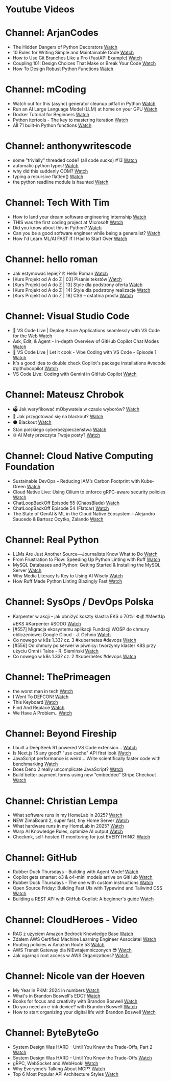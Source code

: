 
Youtube Videos
==============

# Channel: ArjanCodes
  
 - The Hidden Dangers of Python Decorators  [Watch](https://youtu.be/dVnNc9oEnF8)  
 - 10 Rules for Writing Simple and Maintainable Code  [Watch](https://youtu.be/0U-RwnWaFIM)  
 - How to Use Git Branches Like a Pro (FastAPI Example)  [Watch](https://youtu.be/viAZQjs5lHk)  
 - Coupling 101: Design Choices That Make or Break Your Code  [Watch](https://youtu.be/MM9VQp-k0JQ)  
 - How To Design Robust Python Functions  [Watch](https://youtu.be/g-Cytq7YDCc)
# Channel: mCoding
  
 - Watch out for this (async) generator cleanup pitfall in Python  [Watch](https://youtu.be/N56Jrqc7SBk)  
 - Run an AI Large Language Model (LLM) at home on your GPU  [Watch](https://youtu.be/RejIVgfER-4)  
 - Docker Tutorial for Beginners  [Watch](https://youtu.be/b0HMimUb4f0)  
 - Python itertools - The key to mastering iteration  [Watch](https://youtu.be/1p7xa_BHYDs)  
 - All 71 built-in Python functions  [Watch](https://youtu.be/7Qu_KXc7xSI)
# Channel: anthonywritescode
  
 - some "trivially" threaded code? (all code sucks) #13  [Watch](https://youtu.be/mftRzagtk4c)  
 - automatic python types!  [Watch](https://youtu.be/YTDpiP1-PRg)  
 - why did this suddenly OOM?  [Watch](https://youtu.be/xEfDMjogJnw)  
 - typing a recursive flatten()  [Watch](https://youtu.be/pXcV_OJI7j4)  
 - the python readline module is haunted  [Watch](https://youtu.be/b0JQkTWjg6g)
# Channel: Tech With Tim
  
 - How to land your dream software engineering internship  [Watch](https://youtu.be/gNDcEyHctBc)  
 - THIS was the first coding project at Microsoft  [Watch](https://youtu.be/2l4kIDIGNg0)  
 - Did you know about this in Python?  [Watch](https://youtu.be/1E9Tt4jf9IM)  
 - Can you be a good software engineer while being a generalist?  [Watch](https://youtu.be/WAuDrerURZ4)  
 - How I'd Learn ML/AI FAST If I Had to Start Over  [Watch](https://youtu.be/8xUher8-5_Q)
# Channel: hello roman
  
 - Jak estymować lepiej? ⏰  Hello Roman  [Watch](https://youtu.be/trm4-53gp4g)  
 - [Kurs Projekt od A do Z | 03] Pisanie tekstów  [Watch](https://youtu.be/vTmJh0nX6Sk)  
 - [Kurs Projekt od A do Z | 13] Style dla podstrony oferta  [Watch](https://youtu.be/vVJeRbTPT4U)  
 - [Kurs Projekt od A do Z | 14] Style dla podstrony realizacje  [Watch](https://youtu.be/dL-0uYN72mM)  
 - [Kurs Projekt od A do Z | 18] CSS – ostatnia prosta  [Watch](https://youtu.be/f8tPJdD1_TE)
# Channel: Visual Studio Code
  
 - 🔴 VS Code Live | Deploy Azure Applications seamlessly with VS Code for the Web  [Watch](https://youtu.be/5EdAywaKFZk)  
 - Ask, Edit, & Agent - In-depth Overview of GitHub Copilot Chat Modes  [Watch](https://youtu.be/s7Qzq0ejhjg)  
 - 🔴 VS Code Live | Let it cook - Vibe Coding with VS Code - Episode 1  [Watch](https://youtu.be/Pv5DU1nwp6U)  
 - It's a good idea to double check Copilot's package installations #vscode #githubcopilot  [Watch](https://youtu.be/DX98JRTsYxc)  
 - VS Code Live: Coding with Gemini in GitHub Copilot  [Watch](https://youtu.be/anVJ3tktOh4)
# Channel: Mateusz Chrobok
  
 - 🗳️ Jak weryfikować mObywatela w czasie wyborów?  [Watch](https://youtu.be/0UpmdQZ_6Xw)  
 - 🎒 Jak przygotować się na blackout?  [Watch](https://youtu.be/zYmstGz4Gds)  
 - ⚫ Blackout  [Watch](https://youtu.be/GS1NGYAzQYY)  
 - Stan polskiego cyberbezpieczeństwa  [Watch](https://youtu.be/ldXnmO8IYjA)  
 - 🌐 AI Mety przeczyta Twoje posty?  [Watch](https://youtu.be/P-OdqT7hOsI)
# Channel: Cloud Native Computing Foundation
  
 - Sustainable DevOps – Reducing IAM’s Carbon Footprint with Kube-Green  [Watch](https://youtu.be/fizouVuToy8)  
 - Cloud Native Live: Using Cilium to enforce gRPC-aware security policies  [Watch](https://youtu.be/00b1KN3141k)  
 - ChatLoopBackOff Episode 55 (​ChaosBlade)  [Watch](https://youtu.be/wvl4yJ9mABM)  
 - ChatLoopBackOff Episode 54 (​Flatcar)  [Watch](https://youtu.be/jR_-xUwi3qc)  
 - The State of GenAI & ML in the Cloud Native Ecosystem - Alejandro Saucedo & Bartosz Ocytko, Zalando  [Watch](https://youtu.be/0uJGmMZGUJE)
# Channel: Real Python
  
 - LLMs Are Just Another Source—Journalists Know What to Do  [Watch](https://youtu.be/9NVSUEV9iJo)  
 - From Frustration to Flow: Speeding Up Python Linting with Ruff  [Watch](https://youtu.be/y40_jcy1HGU)  
 - MySQL Databases and Python: Getting Started & Installing the MySQL Server  [Watch](https://youtu.be/Xyvhi6JmM4c)  
 - Why Media Literacy Is Key to Using AI Wisely  [Watch](https://youtu.be/pJKn2jbzigo)  
 - How Ruff Made Python Linting Blazingly Fast  [Watch](https://youtu.be/pbCK50uXX1s)
# Channel: SysOps / DevOps Polska
  
 - Karpenter w akcji – jak obniżyć koszty klastra EKS o 70%! ⚙️💰 #MeetUp #EKS #Karpenter #SODO  [Watch](https://youtu.be/STj44uVuHyY)  
 - [#557] Migracja ekosystemu aplikacji Fundacji WOŚP do chmury obliczeniowej Google Cloud - J. Ochnio  [Watch](https://youtu.be/imKt1z1vGKc)  
 - Co nowego w k8s 1.33? cz. 3 #kubernetes #devops  [Watch](https://youtu.be/XX968aOjntE)  
 - [#556] Od chmury po serwer w piwnicy: tworzymy klaster K8S przy użyciu Omni i Talos - R. Siemiński  [Watch](https://youtu.be/H2jIdozoWW4)  
 - Co nowego w k8s 1.33? cz. 2 #kubernetes #devops  [Watch](https://youtu.be/OCfHQDlrt60)
# Channel: ThePrimeagen
  
 - the worst man in tech  [Watch](https://youtu.be/A_XGsAl-LqY)  
 - I Went To DEFCON!  [Watch](https://youtu.be/GwcFxTuMYmU)  
 - This Keyboard  [Watch](https://youtu.be/dhuX9t2j5Hc)  
 - Find And Replace  [Watch](https://youtu.be/v2a6Nv7RSd0)  
 - We Have A Problem..  [Watch](https://youtu.be/1-0r90bm6CE)
# Channel: Beyond Fireship
  
 - I built a DeepSeek R1 powered VS Code extension…  [Watch](https://youtu.be/clJCDHml2cA)  
 - Is Next.js 15 any good? "use cache" API first look  [Watch](https://youtu.be/xWkozeculPo)  
 - JavaScript performance is weird... Write scientifically faster code with benchmarking  [Watch](https://youtu.be/_pWA4rbzvIg)  
 - Does Deno 2 really uncomplicate JavaScript?  [Watch](https://youtu.be/8IHhvkaVqVE)  
 - Build better payment forms using new “embedded” Stripe Checkout  [Watch](https://youtu.be/7WFXl4-aCxs)
# Channel: Christian Lempa
  
 - What software runs in my HomeLab in 2025?  [Watch](https://youtu.be/KJVe_E6tdzw)  
 - NEW ZimaBoard 2, super fast, tiny Home Server  [Watch](https://youtu.be/D038iKKoiYI)  
 - What hardware runs in my HomeLab in 2025?  [Watch](https://youtu.be/4QlawuxRY00)  
 - Warp AI Knowledge Rules, optimize AI output  [Watch](https://youtu.be/GZtWIU0T888)  
 - Checkmk, self-hosted IT monitoring for just EVERYTHING!  [Watch](https://youtu.be/Rb1_7gbgS7k)
# Channel: GitHub
  
 - Rubber Duck Thursdays - Building with Agent Mode!  [Watch](https://youtu.be/wzRgcGMBAGQ)  
 - Copilot gets smarter: o3 & o4-mini models arrive on GitHub  [Watch](https://youtu.be/_yZdKuQV7kQ)  
 - Rubber Duck Thursdays - The one with custom instructions  [Watch](https://youtu.be/_DOrUBjJgUw)  
 - Open Source Friday: Building Fast UIs with Typewind and Tailwind CSS  [Watch](https://youtu.be/4QShqGuMxmw)  
 - Building a REST API with GitHub Copilot: A beginner's guide  [Watch](https://youtu.be/CJUbQ1QiBUY)
# Channel: CloudHeroes - Video
  
 - RAG z użyciem Amazon Bedrock Knowledge Base  [Watch](https://youtu.be/oKjLdd_X1VQ)  
 - Zdałem AWS Certified Machine Learning Engineer Associate!  [Watch](https://youtu.be/leMqxVRNpmQ)  
 - Routing policies w Amazon Route 53  [Watch](https://youtu.be/AJb-VYx7jvU)  
 - AWS Transit Gateway dla NIEwtajemniczonych 😎  [Watch](https://youtu.be/06n86Z0sr-k)  
 - Jak ogarnąć root access w AWS Organizations?  [Watch](https://youtu.be/q5Lyj7RYxBk)
# Channel: Nicole van der Hoeven
  
 - My Year in PKM: 2024 in numbers  [Watch](https://youtu.be/NxCZ8GaM-Vw)  
 - What's in Brandon Boswell's EDC?  [Watch](https://youtu.be/Noswl0jCA4k)  
 - Books for focus and creativity with Brandon Boswell  [Watch](https://youtu.be/Ugc4U8Rx7RM)  
 - Do you need an e-ink device? with Brandon Boswell  [Watch](https://youtu.be/uUKPV6mWMFM)  
 - How to start organizing your digital life with Brandon Boswell  [Watch](https://youtu.be/Ykhyw3T3ICU)
# Channel: ByteByteGo
  
 - System Design Was HARD - Until You Knew the Trade-Offs, Part 2  [Watch](https://youtu.be/2g1G8Jr88xU)  
 - System Design Was HARD - Until You Knew the Trade-Offs  [Watch](https://youtu.be/1nENigGr-a0)  
 - gRPC, WebSocket and WebHook!  [Watch](https://youtu.be/f7KgDNZU3-Y)  
 - Why Everyone’s Talking About MCP?  [Watch](https://youtu.be/_d0duu3dED4)  
 - Top 6 Most Popular API Architecture Styles  [Watch](https://youtu.be/PNRbanEKGtw)